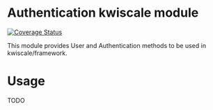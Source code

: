 # Authentication kwiscale module

[![Coverage Status](https://coveralls.io/repos/github/kwiscale/auth/badge.svg?branch=master)](https://coveralls.io/github/kwiscale/auth?branch=master)

This module provides User and Authentication methods to be used in kwiscale/framework.

# Usage

TODO
